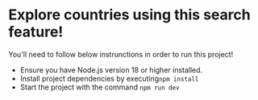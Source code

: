 # Explore countries using this search feature!

You'll need to follow below instrunctions in order to run this project!

- Ensure you have Node.js version 18 or higher installed.
- Install project dependencies by executing`npm install`
- Start the project with the command `npm run dev`
